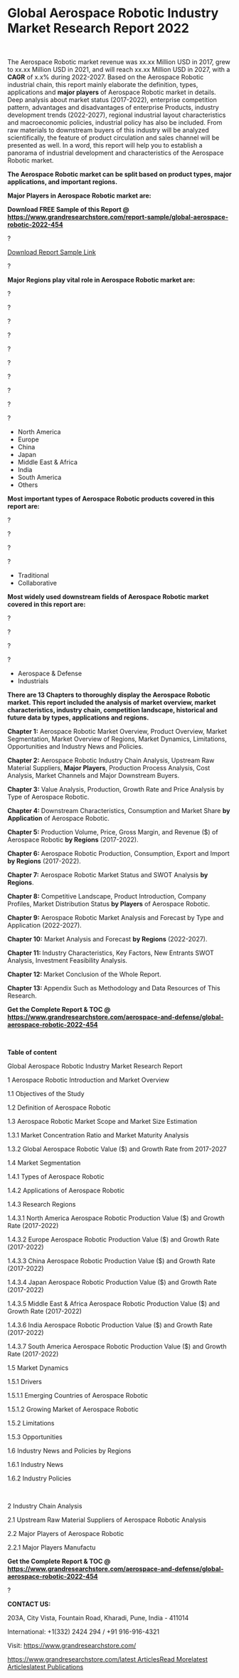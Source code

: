 <h1>Global Aerospace Robotic Industry Market Research Report 2022</h1><br/><p>The Aerospace Robotic market revenue was xx.xx Million USD in 2017, grew to xx.xx Million USD in 2021, and will reach xx.xx Million USD in 2027, with a <strong>CAGR</strong> of x.x% during 2022-2027. Based on the Aerospace Robotic industrial chain, this report mainly elaborate the definition, types, applications and <strong>major players</strong> of Aerospace Robotic market in details. Deep analysis about market status (2017-2022), enterprise competition pattern, advantages and disadvantages of enterprise Products, industry development trends (2022-2027), regional industrial layout characteristics and macroeconomic policies, industrial policy has also be included. From raw materials to downstream buyers of this industry will be analyzed scientifically, the feature of product circulation and sales channel will be presented as well. In a word, this report will help you to establish a panorama of industrial development and characteristics of the Aerospace Robotic market.</p>
 
 
 
 <p><strong>The Aerospace Robotic market can be split based on product types, major applications, and important regions.</strong></p>
 
 
 
 <p><strong><strong>Major Players</strong> in Aerospace Robotic market are:</strong></p>
 
 
 
 <div><b>Download FREE Sample of this Report @ <a href="https://www.grandresearchstore.com/report-sample/global-aerospace-robotic-2022-454">https://www.grandresearchstore.com/report-sample/global-aerospace-robotic-2022-454</a></b></div>
 
 
 
 <p>? </p>
 
 
 
 <p><a href="https://www.grandresearchstore.com/mr-admin/report-sample/global-aerospace-robotic-2022-454">Download Report Sample Link</a></p>
 
 
 
 <p>? </p>
 
 
 
 <p><strong>Major Regions play vital role in Aerospace Robotic market are:</strong></p>
 
 
 
 <p>? </p>
 
 
 
 <p>? </p>
 
 
 
 <p>? </p>
 
 
 
 <p>? </p>
 
 
 
 <p>? </p>
 
 
 
 <p>? </p>
 
 
 
 <p>? </p>
 
 
 
 <p>? </p>
 
 
 
 <p>? </p>
 
 
 
 <p>? </p>
 
 
 
 <ul>
 
 <li>North America</li>
 
 <li>Europe</li>
 
 <li>China</li>
 
 <li>Japan</li>
 
 <li>Middle East & Africa</li>
 
 <li>India</li>
 
 <li>South America</li>
 
 <li>Others</li>
 
 </ul>
 
 
 
 <p><strong>Most important types of Aerospace Robotic products covered in this report are:</strong></p>
 
 
 
 <p>? </p>
 
 
 
 <p>? </p>
 
 
 
 <p>? </p>
 
 
 
 <p>? </p>
 
 
 
 <ul>
 
 <li>Traditional</li>
 
 <li>Collaborative</li>
 
 </ul>
 
 
 
 <p><strong>Most widely used downstream fields of Aerospace Robotic market covered in this report are:</strong></p>
 
 
 
 <p>? </p>
 
 
 
 <p>? </p>
 
 
 
 <p>? </p>
 
 
 
 <p>? </p>
 
 
 
 <ul>
 
 <li>Aerospace & Defense</li>
 
 <li>Industrials</li>
 
 </ul>
 
 
 
 <p><strong>There are 13 Chapters to thoroughly display the Aerospace Robotic market. This report included the analysis of market overview, market characteristics, industry chain, competition landscape, historical and future data <strong>by types</strong>, applications and regions.</strong></p>
 
 
 
 <p><strong>Chapter 1:</strong> Aerospace Robotic Market Overview, Product Overview, Market Segmentation, Market Overview of Regions, Market Dynamics, Limitations, Opportunities and Industry News and Policies.</p>
 
 
 
 <p><strong>Chapter 2:</strong> Aerospace Robotic Industry Chain Analysis, Upstream Raw Material Suppliers, <strong>Major Players</strong>, Production Process Analysis, Cost Analysis, Market Channels and Major Downstream Buyers.</p>
 
 
 
 <p><strong>Chapter 3:</strong> Value Analysis, Production, Growth Rate and Price Analysis by Type of Aerospace Robotic.</p>
 
 
 
 <p><strong>Chapter 4: </strong>Downstream Characteristics, Consumption and Market Share <strong>by Application</strong> of Aerospace Robotic.</p>
 
 
 
 <p><strong>Chapter 5:</strong> Production Volume, Price, Gross Margin, and Revenue ($) of Aerospace Robotic <strong>by Regions</strong> (2017-2022).</p>
 
 
 
 <p><strong>Chapter 6: </strong>Aerospace Robotic Production, Consumption, Export and Import <strong>by Regions</strong> (2017-2022).</p>
 
 
 
 <p><strong>Chapter 7:</strong> Aerospace Robotic Market Status and SWOT Analysis <strong>by Regions</strong>.</p>
 
 
 
 <p><strong>Chapter 8:</strong> Competitive Landscape, Product Introduction, Company Profiles, Market Distribution Status <strong>by Players</strong> of Aerospace Robotic.</p>
 
 
 
 <p><strong>Chapter 9:</strong> Aerospace Robotic Market Analysis and Forecast by Type and Application (2022-2027).</p>
 
 
 
 <p><strong>Chapter 10:</strong> Market Analysis and Forecast <strong>by Regions</strong> (2022-2027).</p>
 
 
 
 <p><strong>Chapter 11: </strong>Industry Characteristics, Key Factors, New Entrants SWOT Analysis, Investment Feasibility Analysis.</p>
 
 
 
 <p><strong>Chapter 12: </strong>Market Conclusion of the Whole Report.</p>
 
 
 
 <p><strong>Chapter 13: </strong>Appendix Such as Methodology and Data Resources of This Research.</p>
 
 
 
 <div><b>Get the Complete Report & TOC @ <a href="https://www.grandresearchstore.com/aerospace-and-defense/global-aerospace-robotic-2022-454">https://www.grandresearchstore.com/aerospace-and-defense/global-aerospace-robotic-2022-454</a></b></div>
 
 
 
 <p><br />
 
 <b>Table of content</b></p>
 
 
 
 <p>Global Aerospace Robotic Industry Market Research Report<br />
 
 1 Aerospace Robotic Introduction and Market Overview<br />
 
 1.1 Objectives of the Study<br />
 
 1.2 Definition of Aerospace Robotic<br />
 
 1.3 Aerospace Robotic Market Scope and Market Size Estimation<br />
 
 1.3.1 Market Concentration Ratio and Market Maturity Analysis<br />
 
 1.3.2 Global Aerospace Robotic Value ($) and Growth Rate from 2017-2027<br />
 
 1.4 Market Segmentation<br />
 
 1.4.1 Types of Aerospace Robotic<br />
 
 1.4.2 Applications of Aerospace Robotic<br />
 
 1.4.3 Research Regions<br />
 
 1.4.3.1 North America Aerospace Robotic Production Value ($) and Growth Rate (2017-2022)<br />
 
 1.4.3.2 Europe Aerospace Robotic Production Value ($) and Growth Rate (2017-2022)<br />
 
 1.4.3.3 China Aerospace Robotic Production Value ($) and Growth Rate (2017-2022)<br />
 
 1.4.3.4 Japan Aerospace Robotic Production Value ($) and Growth Rate (2017-2022)<br />
 
 1.4.3.5 Middle East & Africa Aerospace Robotic Production Value ($) and Growth Rate (2017-2022)<br />
 
 1.4.3.6 India Aerospace Robotic Production Value ($) and Growth Rate (2017-2022)<br />
 
 1.4.3.7 South America Aerospace Robotic Production Value ($) and Growth Rate (2017-2022)<br />
 
 1.5 Market Dynamics<br />
 
 1.5.1 Drivers<br />
 
 1.5.1.1 Emerging Countries of Aerospace Robotic<br />
 
 1.5.1.2 Growing Market of Aerospace Robotic<br />
 
 1.5.2 Limitations<br />
 
 1.5.3 Opportunities<br />
 
 1.6 Industry News and Policies by Regions<br />
 
 1.6.1 Industry News<br />
 
 1.6.2 Industry Policies<br />
 
 <br />
 
 2 Industry Chain Analysis<br />
 
 2.1 Upstream Raw Material Suppliers of Aerospace Robotic Analysis<br />
 
 2.2 Major Players of Aerospace Robotic<br />
 
 2.2.1 Major Players Manufactu</p>
 
 
 
 <div><b>Get the Complete Report & TOC @ <a href="https://www.grandresearchstore.com/aerospace-and-defense/global-aerospace-robotic-2022-454">https://www.grandresearchstore.com/aerospace-and-defense/global-aerospace-robotic-2022-454</a></b></div>
 
 
 
 <p>? </p>
 
 
 
 <p><b>CONTACT US:</b><br />
 
 203A, City Vista, Fountain Road, Kharadi, Pune, India - 411014<br />
 
 International: +1(332) 2424 294 / +91 916-916-4321<br />
 
 Visit: <a href="https://www.grandresearchstore.com/">https://www.grandresearchstore.com/</a><br />
 
 <a href="https://gyeongbokgung.com">https://www.grandresearchstore.com/</a><a href="https://hallyeomaritime.com">latest Articles</a><a href="https://jingwansa.com">Read More</a><a href="https://nguoiviet.jp/">latest Articles</a><a href="https://www.intelmarketresearch.com/">latest Publications</a></p>